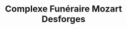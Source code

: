 ---
title: "Complexe Funéraire Mozart Desforges"
url: /lachute/complexe-funeraire-mozart-desforges/
shop: funeral directors
---